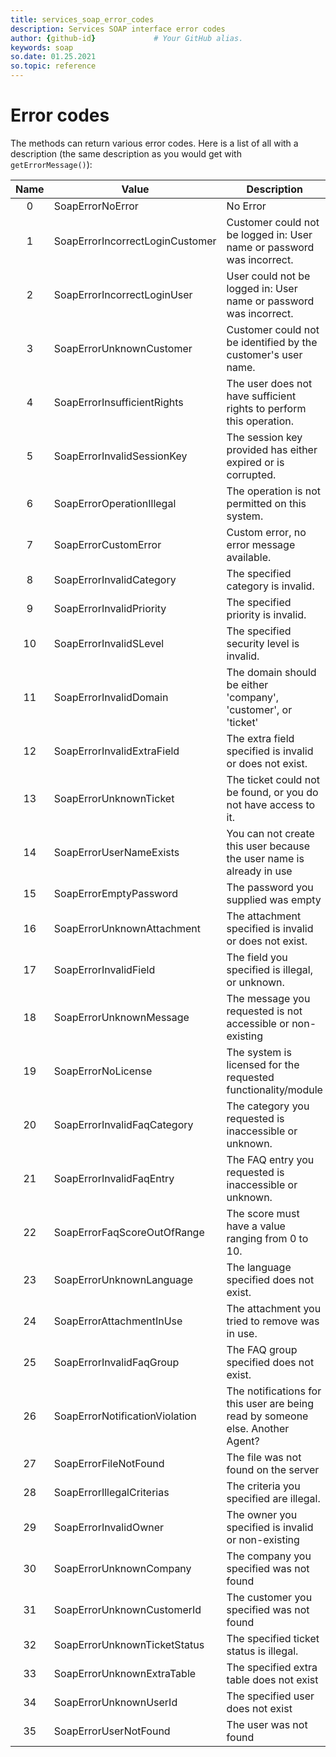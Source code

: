 ```yaml
---
title: services_soap_error_codes
description: Services SOAP interface error codes
author: {github-id}             # Your GitHub alias.
keywords: soap
so.date: 01.25.2021
so.topic: reference
---
```


# Error codes

The methods can return various error codes. Here is a list of all with a description (the same description as you would get with `getErrorMessage()`):

| Name | Value | Description |
|:-:|---|---|
| 0 | SoapErrorNoError | No Error |
| 1 | SoapErrorIncorrectLoginCustomer | Customer could not be logged in: User name or password was incorrect. |
| 2 | SoapErrorIncorrectLoginUser | User could not be logged in: User name or password was incorrect. |
| 3 | SoapErrorUnknownCustomer | Customer could not be identified by the customer's user name. |
| 4 | SoapErrorInsufficientRights | The user does not have sufficient rights to perform this operation. |
| 5 | SoapErrorInvalidSessionKey | The session key provided has either expired or is corrupted. |
| 6 | SoapErrorOperationIllegal | The operation is not permitted on this system. |
| 7 | SoapErrorCustomError | Custom error, no error message available. |
| 8 | SoapErrorInvalidCategory | The specified category is invalid. |
| 9 | SoapErrorInvalidPriority | The specified priority is invalid. |
| 10 | SoapErrorInvalidSLevel | The specified security level is invalid. |
| 11 | SoapErrorInvalidDomain | The domain should be either 'company', 'customer', or 'ticket' |
| 12 | SoapErrorInvalidExtraField | The extra field specified is invalid or does not exist. |
| 13 | SoapErrorUnknownTicket | The ticket could not be found, or you do not have access to it. |
| 14 | SoapErrorUserNameExists | You can not create this user because the user name is already in use |
| 15 | SoapErrorEmptyPassword | The password you supplied was empty |
| 16 | SoapErrorUnknownAttachment | The attachment specified is invalid or does not exist. |
| 17 | SoapErrorInvalidField | The field you specified is illegal, or unknown. |
| 18 | SoapErrorUnknownMessage | The message you requested is not accessible or non-existing |
| 19 | SoapErrorNoLicense | The system is licensed for the requested functionality/module |
| 20 | SoapErrorInvalidFaqCategory | The category you requested is inaccessible or unknown. |
| 21 | SoapErrorInvalidFaqEntry | The FAQ entry you requested is inaccessible or unknown. |
| 22 | SoapErrorFaqScoreOutOfRange | The score must have a value ranging from 0 to 10. |
| 23 | SoapErrorUnknownLanguage | The language specified does not exist. |
| 24 | SoapErrorAttachmentInUse | The attachment you tried to remove was in use. |
| 25 | SoapErrorInvalidFaqGroup | The FAQ group specified does not exist. |
| 26 | SoapErrorNotificationViolation | The notifications for this user are being read by someone else. Another Agent? |
| 27 | SoapErrorFileNotFound | The file was not found on the server |
| 28 | SoapErrorIllegalCriterias | The criteria you specified are illegal. |
| 29 | SoapErrorInvalidOwner | The owner you specified is invalid or non-existing |
| 30 | SoapErrorUnknownCompany | The company you specified was not found |
| 31 | SoapErrorUnknownCustomerId | The customer you specified was not found |
| 32 | SoapErrorUnknownTicketStatus | The specified ticket status is illegal. |
| 33 | SoapErrorUnknownExtraTable | The specified extra table does not exist |
| 34 | SoapErrorUnknownUserId | The specified user does not exist |
| 35 | SoapErrorUserNotFound | The user was not found |
